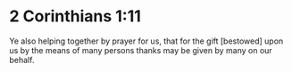 # 2 Corinthians 1:11

Ye also helping together by prayer for us, that for the gift [bestowed] upon us by the means of many persons thanks may be given by many on our behalf.